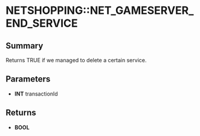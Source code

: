 # NETSHOPPING::NET_GAMESERVER_END_SERVICE

## Summary
Returns TRUE if we managed to delete a certain service.

## Parameters
* **INT** transactionId

## Returns
* **BOOL**